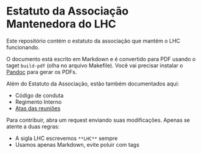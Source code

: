 # Estatuto da Associação Mantenedora do LHC

Este repositório contém o estatuto da associação
que mantém o LHC funcionando. 

O documento está  escrito em Markdown e é convertido 
para PDF usando o taget `build-pdf` (olha no arquivo 
Makefile). Você vai precisar instalar o 
[Pandoc](https://pandoc.org/) para gerar os PDFs.

Além do Estatuto da Associação, estão também
 documentados aqui:

- Código de conduta
- Regimento Interno
- [Atas das reuniões](https://github.com/lhc/estatuto/tree/master/atas-das-reunioes)

Para contribuir, abra um request enviando suas 
modificações. Apenas se atente a duas regras:

- A sigla LHC escrevemos `**LHC**` sempre
- Usamos apenas Markdown, evite poluir com tags

